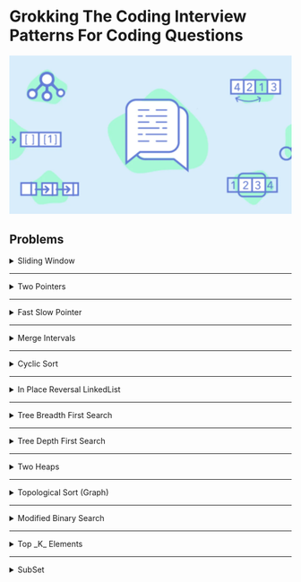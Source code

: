 # Grokking The Coding Interview Patterns For Coding Questions

![[Grokking The Coding Interview Patterns For Coding Questions]](Educitive.io.webp)

## Problems

<details>
<summary>Sliding Window</summary>

| #   | Problem                                               | Topic                             | Language                                                                                                                                                                                                                                                                                                                                                                             |
|-----|-------------------------------------------------------|-----------------------------------|--------------------------------------------------------------------------------------------------------------------------------------------------------------------------------------------------------------------------------------------------------------------------------------------------------------------------------------------------------------------------------------|
| 1   | Average of all contiguous sub arrays of size K        | Arrays & Sliding Window           | [java](https://github.com/EbrahimMohamed2611/Grokking-The-Coding-Interview-Patterns-For-Coding-Questions/blob/main/src/main/java/io/educative/patternSlidingWindow/AverageOfAllContiguousSubArraysOfSizeK.java)                                                                                                                                                                      |
| 2   | Maximum Sum Subarray of Size K                        | Arrays & Sliding Window           | [java](https://github.com/EbrahimMohamed2611/Grokking-The-Coding-Interview-Patterns-For-Coding-Questions/blob/main/src/main/java/io/educative/patternSlidingWindow/MaximumSumSubArrayOfSizeK.java) [C++](https://github.com/EbrahimMohamed2611/Grokking-The-Coding-Interview-Patterns-For-Coding-Questions/blob/main/Using%20C%2B%2B/Sliding%20Window/MaximumSumSubarrayOfSizeK.cpp) |
| 3   | Smallest Subarray with a given sum                    | Arrays & Sliding Window           | [java](https://github.com/EbrahimMohamed2611/Grokking-The-Coding-Interview-Patterns-For-Coding-Questions/blob/main/src/main/java/io/educative/patternSlidingWindow/SmallestSubarrayWithAGivenSum.java)                                                                                                                                                                               |
| 4   | Longest Substring with K Distinct Characters          | Arrays & Hashing & Sliding Window | [java](https://github.com/EbrahimMohamed2611/Grokking-The-Coding-Interview-Patterns-For-Coding-Questions/blob/main/src/main/java/io/educative/patternSlidingWindow/LongestSubstringWithKDistinctCharacters.java)                                                                                                                                                                     |
| 5   | Fruits Into Baskets                                   | Arrays & Hashing & Sliding Window | [java](https://github.com/EbrahimMohamed2611/Grokking-The-Coding-Interview-Patterns-For-Coding-Questions/blob/main/src/main/java/io/educative/patternSlidingWindow/FruitsIntoBaskets.java)                                                                                                                                                                                           |
| 6   | Longest Substring Without Repeating Characters        | Arrays & Hashing & Sliding Window | [java](https://github.com/EbrahimMohamed2611/Grokking-The-Coding-Interview-Patterns-For-Coding-Questions/blob/main/src/main/java/io/educative/patternSlidingWindow/LongestSubstringWithoutRepeatingCharacters.java)                                                                                                                                                                  |

</details>

---
<details>
<summary>Two Pointers</summary>

| #   | Problem                             | Topic                           | Language |
|-----|-------------------------------------|---------------------------------|----------|
| 1   | Pair with Target Sum                | Arrays & Two Pointers & Hashing | java     |
| 2   | Remove Duplicates From Sorted Array | Arrays & Two Pointers           | java     |
| 3   | Remove Element From UnSorted Array  | Arrays & Two Pointers           | java     |
| 4   | Squaring a Sorted Array             | Arrays & Two Pointers           | java     |
| 5   | Triplet Sum to Zero                 | Arrays & Two Pointers           | java     |
| 6   | Three Sum Closest                   | Arrays & Two Pointers           | java     |

</details>

---
<details>
<summary>Fast Slow Pointer</summary>

| #   | Problem          | Topic                           | Language |
|-----|------------------|---------------------------------|----------|
| 1   | LinkedList Cycle | LinkedList & Fast Slow Pointers | java     |
| 2   | Length Of Cycle  | LinkedList & Fast Slow Pointers | java     |
| 3   | Happy Number     | Math & Fast Slow Pointers       | java     |

</details>

---
<details>
<summary>Merge Intervals</summary>

| #   | Problem                           | Topic            | Language |
|-----|-----------------------------------|------------------|----------|
| 1   | Merge Intervals                   | Arrays Intervals | java     |
| 2   | Insert Interval                   | Arrays Intervals | java     |
| 3   | Intervals Intersection            | Arrays Intervals | java     |
| 4   | Conflicting Appointments          | Arrays Intervals | java     |
| 5   | Minimum Meeting Rooms (Important) | Arrays Intervals | java     |

</details>

---
<details>
<summary>Cyclic Sort</summary>

| #   | Problem    | Topic              | Language |
|-----|------------|--------------------|----------|
| 1   | Cycle Sort | Arrays Cyclic Sort | java     |

</details>

---
<details>
<summary>In Place Reversal LinkedList</summary>

| #   | Problem                                                                                | Topic      | Language |
|-----|----------------------------------------------------------------------------------------|------------|----------|
| 1   | Reverse Linked List                                                                    | LinkedList | java     |
| 2   | Reverse Sub list                                                                       | LinkedList | java     |
| 3   | Reverse First K Elements                                                               | LinkedList | java     |
| 4   | Reverse Every K Elements                                                               | LinkedList | java     |
| 4-1 | [25.Reverse Nodes in k-Group](https://leetcode.com/problems/reverse-nodes-in-k-group/) | LinkedList | java     |

</details>

---
<details>
<summary>Tree Breadth First Search</summary>

| #   | Problem                                      | Topic    | Language |
|-----|----------------------------------------------|----------|----------|
| 1   | Binary Tree Level Order Traversal            | Tree BFS | java     |
| 2   | Reverse Level Order Traversal                | Tree BFS | java     |
| 3   | Minimum Depth of a Binary Tree               | Tree BFS | java     |
| 4   | Maximum Depth of a Binary Tree               | Tree BFS | java     |
| 5   | Zigzag Traversal                             | Tree BFS | java     |
| 6   | Right View of a Binary Tree                  | Tree BFS | java     |
| 7   | Left View of a Binary Tree                   | Tree BFS | java     |
| 8   | Level Averages in a Binary Tree              | Tree BFS | java     |
| 9   | largest value on each level of a binary tree | Tree BFS | java     |
| 10  | Level Order Successor                        | Tree BFS | java     |

</details>

---
<details>
<summary>Tree Depth First Search</summary>

| #   | Problem              | Topic    | Language |
|-----|----------------------|----------|----------|
| 1   | Binary Tree Path Sum | Tree DFS | java     |
| 2   | All Paths for a Sum  | Tree DFS | java     |
| 3   | Sum of Path Numbers  | Tree DFS | java     |
| 4   | Tree Diameter        | Tree DFS | java     |

</details>

---
<details>
<summary>Two Heaps </summary>

| #   | Problem                            | Topic                    | Language |
|-----|------------------------------------|--------------------------|----------|
| 1   | Find the Median of a Number Stream | Two Heaps Priority Queue | java     |

</details>

---
<details>
<summary>Topological Sort (Graph) </summary>

| #   | Problem                | Topic                      | Language |
|-----|------------------------|----------------------------|----------|
| 1   | Topological Sort       | Graph Topological-Sort DFS | java     |
| 2   | Tasks Scheduling       | Graph Topological-Sort DFS | java     |
| 3   | Tasks Scheduling Order | Graph Topological-Sort DFS | java     |

</details>

---
<details>
<summary>Modified Binary Search </summary>

| #   | Problem                                                                                                         | Topic               | Language |
|-----|-----------------------------------------------------------------------------------------------------------------|---------------------|----------|
| 1   | Order-agnostic Binary Search                                                                                    | Array Binary Search | java     |
| 2   | Ceiling of a Number                                                                                             | Array Binary Search | java     |
| 3   | flooring  of a Number                                                                                           | Array Binary Search | java     |
| 4   | Next Letter                                                                                                     | Array Binary Search | java     |
| 5   | Number Range                                                                                                    | Array Binary Search | java     |
| 6   | Search in a Sorted Infinite Array                                                                               | Array Binary Search | java     |
| 7   | Minimum Difference Element                                                                                      | Array Binary Search | java     |
| 8   | Bitonic Array Maximum                                                                                           | Array Binary Search | java     |
| 9   | Search Bitonic Array                                                                                            | Array Binary Search | java     |
| 10  | Search in Rotated Array                                                                                         | Array Binary Search | java     |
| 11  | Search in Duplicate Elements in Rotated Array                                                                   | Array Binary Search | java     |
| 12  | Rotation Count                                                                                                  | Array Binary Search | java     |
| 13  | [153.Find Minimum in Rotated Sorted Array](https://leetcode.com/problems/find-minimum-in-rotated-sorted-array/) | Array Binary Search | java     |
| 14  | [81.Search in Rotated Sorted Array II](https://leetcode.com/problems/search-in-rotated-sorted-array-ii/)        | Array Binary Search | java     |

</details>

---
<details>
<summary>Top _K_ Elements</summary>

| #   | Problem                                                                                               | Topic                    | Language |
|-----|-------------------------------------------------------------------------------------------------------|--------------------------|----------|
| 1   | Top 'K' Numbers                                                                                       | Top _K_ Elements Heap PQ | java     |
| 2   | Kth Smallest Number                                                                                   | Top _K_ Elements Heap PQ | java     |
| 3   | [215.Kth Largest Element in an Array](https://leetcode.com/problems/kth-largest-element-in-an-array/) | Top _K_ Elements Heap PQ | java     |

</details>

---
<details>
<summary>SubSet</summary>

| #   | Problem                 | Topic                         | Language |
|-----|-------------------------|-------------------------------|----------|
| 1   | SubSet                  | SubSet Backtracking Recursion | java     |
| 2   | Subsets With Duplicates | SubSet Backtracking Recursion | java     |

</details>
